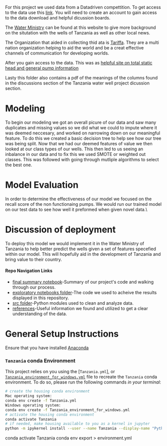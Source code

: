 For this project we used data from a Datadriven compettition. To get access to the data use this [link](https://www.drivendata.org/competitions/7/pump-it-up-data-mining-the-water-table/page/23/). You will need to create an account to gain access to the data download and helpful dicussion boards.


The [Water Ministry](http://maji.go.tz/) can be found at this website to give more background on the situtation with the wells of Tanzania as well as other local news.

The Organization that aided in collecting thid ata is [Tariffa](http://taarifa.org/). They are a multi nation organization helping to aid the world and be a creat effective channels of communication for developing worlds.

After you gain access to the data. This was as [helpful site on total static head and general pump information](https://www.pumpfundamentals.com/what%20is%20head.htm)

Lasty this folder also contains a pdf of the meanings of the columns found in the discussions section of the Tanzania water well project dicussion section.





















# Modeling
To begin our modeling we got an overall picure of our data and saw many duplicates and missing values so we did what we could to impute where it was deemed neccesary, and worked on narrowing down on our meaningful feature. To do this we created a basic decision tree to help see how our tree was being split. Now that we had our deemed features of value we then looked at our class types of our wells. This then led to us seeing an inbalance in our data and to fix this we used SMOTE or weighted out classes. This was followed with going through mutliple algorithms to select the best one.

#  Model Evaluation
In order to determine the effectiveness of our model we focused on the recall score of the non functionaing pumps. We would run our trained model on our test data to see how well it preformed when given novel data.\

# Discussion of deployment
To deploy this model we would implement it in the Water Ministry of Tanzania to help better predict the wells given a set of features specefied within our model. This will hopefully aid in the development of Tanzania and bring value to their country.






#### Repo Navigation Links
 - [final summary notebook]()-Summary of our project's code and walking through our process.
 - [exploratory notebooks folder](https://github.com/KarimOliver/Tanzania/tree/master/exploratory)-The code we used to acheive the results displayed in this repository. 
 - [src folder](https://github.com/KarimOliver/Tanzania/tree/master/src/data_cleaning)-Python modules used to clean and analyze data.
 - [references](https://github.com/KarimOliver/Tanzania/tree/master/references)-Useful information we found and utilized to get a clear understanding of the data.
 
 
 
 
 
 
 
 
 
 
 
# General Setup Instructions 

Ensure that you have installed [Anaconda](https://docs.anaconda.com/anaconda/install/) 

### `Tanzania` conda Environment

This project relies on you using the [`Tanzania.yml`], or [`Tanzania_environment_for_windows.yml`](Tanzania_environment_for_windows.yml) file to recreate the `Tanzania` conda environment. To do so, please run the following commands *in your terminal*:
```bash
# create the housing conda environment
Mac operating system:
conda env create -f Tanzania.yml
Windows operating system:
conda env create -f Tanzania_environment_for_windows.yml
# activate the housing conda environment
conda activate Tanzania
# if needed, make housing available to you as a kernel in jupyter
python -m ipykernel install --user --name Tanzania --display-name "Python 3 (Tanzania)"
```

conda activate Tanzania
conda env export > environment.yml
